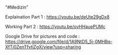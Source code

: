 "#Medizin" 

Explaination Part 1 : https://youtu.be/deUte29gDx8

Working Part 2 : https://youtu.be/ovHHauePUMc

Google Drive for pictures and code : https://drive.google.com/file/d/1A9NtD5_5j-0MHBq-XfTi0ZenTfvtiZgX/view?usp=sharing
